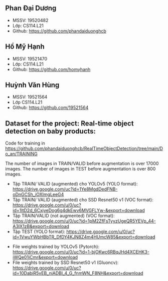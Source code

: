 ## Phan Đại Dương
 - MSSV: 19520482
 - Lớp: CS114.L21
 - Github: https://github.com/phandaiduonghcb
## Hồ Mỹ Hạnh
 - MSSV: 19521470
 - Lớp: CS114.L21
 - Github: https://github.com/homyhanh
## Huỳnh Văn Hùng
 - MSSV: 19521564
 - Lớp CS114.L21
 - Github: https://github.com/19521564
## Dataset for the project: Real-time object detection on baby products:
Code for training in https://github.com/phandaiduonghcb/RealTimeObjectDetection/tree/main/Do_an/TRAINING

The number of images in TRAIN/VALID before augmentation is over 17000 images.
The number of images in TEST before augmentation is over 800 images.

 - Tập TRAIN/ VALID (augmented) cho YOLOv5 (YOLO format): https://drive.google.com/uc?id=1Ye8MgdDedFNB-oDnGCSh_iOXImgLeeG4
 - Tập TRAIN/ VALID (augmented) cho SSD Resnet50 v1 (VOC format): https://drive.google.com/u/0/uc?id=1ItD2d_6CxjyeDog6g4dkEwv6MVGFLYw-&export=download
 - Tập TRAIN/VALID (not augmented) (VOC format): https://drive.google.com/u/0/uc?id=1pM2ZfFsTyyzUgeQR5YEVp_44-A3IX1zB&export=download
 - Tập TEST (YOLO format): https://drive.google.com/u/0/uc?id=1VwuYWbHBbTR_DfDY4KJN8Z4m4HUmcW85&export=download
 
 * File weights trained by YOLOv5 (Pytorch): https://drive.google.com/u/0/uc?id=1-bjOKwc6RBqJHd4XCEHK3-iWQe01iCmr&export=download
 * File weights trained by SSD Resnet50 v1 (Gluoncv): https://drive.google.com/u/0/uc?id=10DabiR5vEB_niADBl_4_G_fnmWN_F8NH&export=download
